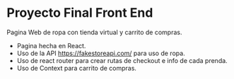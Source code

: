 # Proyecto Final Front End

Pagina Web de ropa con tienda virtual y carrito de compras.

- Pagina hecha en React.
- Uso de la API https://fakestoreapi.com/ para uso de ropa.
- Uso de react router para crear rutas de checkout e info de cada prenda.
- Uso de Context para carrito de compras.
